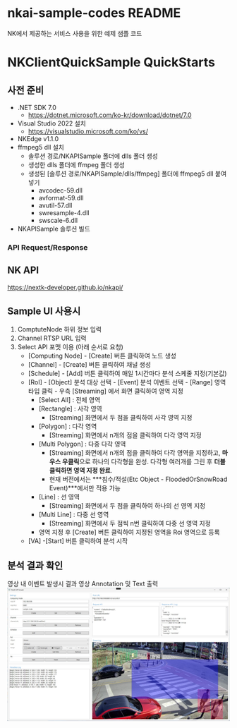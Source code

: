 # **nkai-sample-codes README**
NK에서 제공하는 서비스 사용을 위한 예제 샘플 코드

# **NKClientQuickSample QuickStarts**
## **사전 준비**
* .NET SDK 7.0
  - https://dotnet.microsoft.com/ko-kr/download/dotnet/7.0
* Visual Studio 2022 설치
  - https://visualstudio.microsoft.com/ko/vs/
* NKEdge v1.1.0
* ffmpeg5 dll 설치
  - 솔루션 경로/NKAPISample 폴더에 dlls 폴더 생성
  - 생성한 dlls 폴더에 ffmpeg 폴더 생성
  - 생성된 [솔루션 경로/NKAPISample/dlls/ffmpeg] 폴더에 ffmpeg5 dll 붙여넣기
	- avcodec-59.dll
	- avformat-59.dll
	- avutil-57.dll
	- swresample-4.dll
	- swscale-6.dll
* NKAPISample 솔루션 빌드


### **API Request/Response**
## **NK API**
https://nextk-developer.github.io/nkapi/


## **Sample UI 사용시**
1. ComptuteNode 하위 정보 입력
2. Channel RTSP URL 입력
3. Select API 포맷 이용 (아래 순서로 요청)
	- [Computing Node] - [Create] 버튼 클릭하여 노드 생성
	- [Channel] - [Create] 버튼 클릭하여 채널 생성
	- [Schedule] - [Add] 버튼 클릭하여 매일 1시간마다 분석 스케줄 지정(기본값)
	- [RoI] - [Object] 분석 대상 선택 - [Event] 분석 이벤트 선택 - [Range] 영역 타입 클릭 - 우측 [Streaming] 에서 화면 클릭하여 영역 지정
		- [Select All] : 전체 영역
		- [Rectangle] : 사각 영역
			- [Streaming] 화면에서 두 점을 클릭하여 사각 영역 지정
		- [Polygon] : 다각 영역
			- [Streaming] 화면에서 n개의 점을 클릭하여 다각 영역 지정
		- [Multi Polygon] : 다중 다각 영역
			- [Streaming] 화면에서 n개의 점을 클릭하여 다각 영역을 지정하고, **마우스 우클릭**으로 하나의 다각형을 완성. 다각형 여러개를 그린 후 **더블클릭하면 영역 지정 완료**.
			- 현재 버전에서는 ***침수/적설(Etc Object - FloodedOrSnowRoad Event)***에서만 적용 가능
		- [Line] : 선 영역
			- [Streaming] 화면에서 두 점을 클릭하여 하나의 선 영역 지정
		- [Multi Line] : 다중 선 영역
			- [Streaming] 화면에서 두 점씩 n번 클릭하여 다중 선 영역 지정
		- 영역 지정 후 [Create] 버튼 클릭하여 지정된 영역을 Roi 영역으로 등록
	- [VA] -[Start] 버튼 클릭하여 분석 시작

## **분석 결과 확인**
영상 내 이벤트 발생시 결과 영상 Annotation 및 Text 출력
<img src="doc/ui.jpg" title="검출 이벤트 결과"/>
